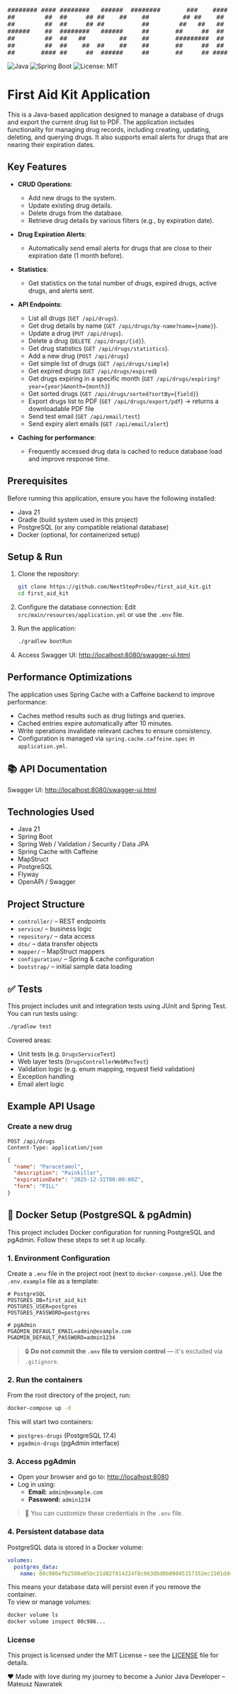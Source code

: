 <pre>
######## #### ########   ######  ########       ###    #### ########     ##    ## #### ######## 
##        ##  ##     ## ##    ##    ##         ## ##    ##  ##     ##    ##   ##   ##     ##    
##        ##  ##     ## ##          ##        ##   ##   ##  ##     ##    ##  ##    ##     ##    
######    ##  ########   ######     ##       ##     ##  ##  ##     ##    #####     ##     ##    
##        ##  ##   ##         ##    ##       #########  ##  ##     ##    ##  ##    ##     ##    
##        ##  ##    ##  ##    ##    ##       ##     ##  ##  ##     ##    ##   ##   ##     ##    
##       #### ##     ##  ######     ##       ##     ## #### ########     ##    ## ####    ## 
</pre>


![Java](https://img.shields.io/badge/Java-21-blue)
![Spring Boot](https://img.shields.io/badge/Spring%20Boot-3.5-green)
![License: MIT](https://img.shields.io/badge/License-MIT-yellow.svg)

# First Aid Kit Application

This is a Java-based application designed to manage a database of drugs and export the current drug list to PDF. The application includes functionality for managing drug records, including creating, updating, deleting, and querying drugs. It also supports email alerts for drugs that are nearing their expiration dates.

## Key Features

- **CRUD Operations**: 
  - Add new drugs to the system.
  - Update existing drug details.
  - Delete drugs from the database.
  - Retrieve drug details by various filters (e.g., by expiration date).
  
- **Drug Expiration Alerts**:
  - Automatically send email alerts for drugs that are close to their expiration date (1 month before).
  
- **Statistics**:
  - Get statistics on the total number of drugs, expired drugs, active drugs, and alerts sent.
  
- **API Endpoints**:
  - List all drugs (`GET /api/drugs`).
  - Get drug details by name (`GET /api/drugs/by-name?name={name}`).
  - Update a drug (`PUT /api/drugs`).
  - Delete a drug (`DELETE /api/drugs/{id}`).
  - Get drug statistics (`GET /api/drugs/statistics`).
  - Add a new drug (`POST /api/drugs`)
  - Get simple list of drugs (`GET /api/drugs/simple`)
  - Get expired drugs (`GET /api/drugs/expired`)
  - Get drugs expiring in a specific month (`GET /api/drugs/expiring?year={year}&month={month}`)
  - Get sorted drugs (`GET /api/drugs/sorted?sortBy={field}`)
  - Export drugs list to PDF (`GET /api/drugs/export/pdf`) → returns a downloadable PDF file
  - Send test email (`GET /api/email/test`)
  - Send expiry alert emails (`GET /api/email/alert`)

- **Caching for performance**:
  - Frequently accessed drug data is cached to reduce database load and improve response time.
  
## Prerequisites

Before running this application, ensure you have the following installed:

- Java 21
- Gradle (build system used in this project)
- PostgreSQL (or any compatible relational database)
- Docker (optional, for containerized setup)

## Setup & Run

1. Clone the repository:
   ```bash
   git clone https://github.com/NextStepProDev/first_aid_kit.git
   cd first_aid_kit
   ```

2. Configure the database connection:
   Edit `src/main/resources/application.yml` or use the `.env` file.

3. Run the application:
   ```bash
   ./gradlew bootRun
   ```

4. Access Swagger UI:
   [http://localhost:8080/swagger-ui.html](http://localhost:8080/swagger-ui.html)

## Performance Optimizations

The application uses Spring Cache with a Caffeine backend to improve performance:
- Caches method results such as drug listings and queries.
- Cached entries expire automatically after 10 minutes.
- Write operations invalidate relevant caches to ensure consistency.
- Configuration is managed via `spring.cache.caffeine.spec` in `application.yml`.


## 📚 API Documentation

Swagger UI: [http://localhost:8080/swagger-ui.html](http://localhost:8080/swagger-ui.html)

## Technologies Used

- Java 21
- Spring Boot
- Spring Web / Validation / Security / Data JPA
- Spring Cache with Caffeine
- MapStruct
- PostgreSQL
- Flyway
- OpenAPI / Swagger

## Project Structure

- `controller/` – REST endpoints
- `service/` – business logic
- `repository/` – data access
- `dto/` – data transfer objects
- `mapper/` – MapStruct mappers
- `configuration/` – Spring & cache configuration
- `bootstrap/` – initial sample data loading

## ✅ Tests

This project includes unit and integration tests using JUnit and Spring Test.  
You can run tests using:

```bash
./gradlew test
```

Covered areas:
- Unit tests (e.g. `DrugsServiceTest`)
- Web layer tests (`DrugsControllerWebMvcTest`)
- Validation logic (e.g. enum mapping, request field validation)
- Exception handling
- Email alert logic

## Example API Usage

### Create a new drug

```http
POST /api/drugs
Content-Type: application/json
```

```json
{
  "name": "Paracetamol",
  "description": "Painkiller",
  "expirationDate": "2025-12-31T00:00:00Z",
  "form": "PILL"
}
```

## 🐳 Docker Setup (PostgreSQL & pgAdmin)

This project includes Docker configuration for running PostgreSQL and pgAdmin. Follow these steps to set it up locally.

### 1. Environment Configuration

Create a `.env` file in the project root (next to `docker-compose.yml`). Use the `.env.example` file as a template:

```dotenv
# PostgreSQL
POSTGRES_DB=first_aid_kit
POSTGRES_USER=postgres
POSTGRES_PASSWORD=postgres

# pgAdmin
PGADMIN_DEFAULT_EMAIL=admin@example.com
PGADMIN_DEFAULT_PASSWORD=admin1234
```

> 🔒 **Do not commit the `.env` file to version control** — it's excluded via `.gitignore`.

### 2. Run the containers

From the root directory of the project, run:

```bash
docker-compose up -d
```

This will start two containers:
- `postgres-drugs` (PostgreSQL 17.4)
- `pgadmin-drugs` (pgAdmin interface)

### 3. Access pgAdmin

- Open your browser and go to: [http://localhost:8080](http://localhost:8080)
- Log in using:
  - **Email:** `admin@example.com`
  - **Password:** `admin1234`

> 📌 You can customize these credentials in the `.env` file.

### 4. Persistent database data

PostgreSQL data is stored in a Docker volume:

```yaml
volumes:
  postgres_data:
    name: 00c986efb2500a05bc21d82f814224f8c063dbd0b80045157352ec1501ddd314
```

This means your database data will persist even if you remove the container.  
To view or manage volumes:

```bash
docker volume ls
docker volume inspect 00c986...
```

### License

This project is licensed under the MIT License – see the [LICENSE](LICENSE) file for details.

❤️ Made with love during my journey to become a Junior Java Developer – Mateusz Nawratek